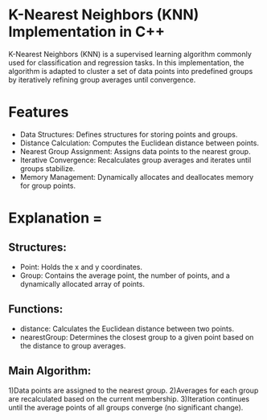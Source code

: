# K-Nearest Neighbors (KNN) Implementation in C++
K-Nearest Neighbors (KNN) is a supervised learning algorithm commonly used for classification and regression tasks. In this implementation, the algorithm is adapted to cluster a set of data points into predefined groups by iteratively refining group averages until convergence.

# Features
- Data Structures: Defines structures for storing points and groups.
- Distance Calculation: Computes the Euclidean distance between points.
- Nearest Group Assignment: Assigns data points to the nearest group.
- Iterative Convergence: Recalculates group averages and iterates until groups stabilize.
- Memory Management: Dynamically allocates and deallocates memory for group points.

# Explanation = 
## Structures:

- Point: Holds the x and y coordinates.
- Group: Contains the average point, the number of points, and a dynamically allocated array of points.
  
## Functions:
- distance: Calculates the Euclidean distance between two points.
- nearestGroup: Determines the closest group to a given point based on the distance to group averages.

## Main Algorithm:
1)Data points are assigned to the nearest group.
2)Averages for each group are recalculated based on the current membership.
3)Iteration continues until the average points of all groups converge (no significant change).
